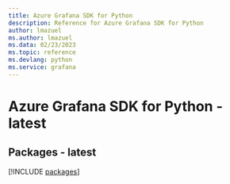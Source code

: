 ```yaml
---
title: Azure Grafana SDK for Python
description: Reference for Azure Grafana SDK for Python
author: lmazuel
ms.author: lmazuel
ms.data: 02/23/2023
ms.topic: reference
ms.devlang: python
ms.service: grafana
---
```

# Azure Grafana SDK for Python - latest
## Packages - latest
[!INCLUDE [packages](grafana-index.md)]